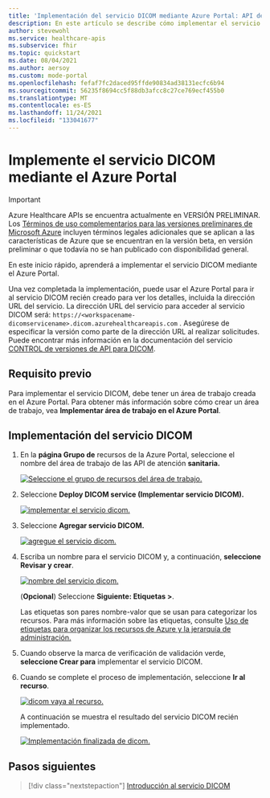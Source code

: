 ```yaml
---
title: 'Implementación del servicio DICOM mediante Azure Portal: API de Azure Healthcare'
description: En este artículo se describe cómo implementar el servicio DICOM en el Azure Portal.
author: stevewohl
ms.service: healthcare-apis
ms.subservice: fhir
ms.topic: quickstart
ms.date: 08/04/2021
ms.author: aersoy
ms.custom: mode-portal
ms.openlocfilehash: fefaf7fc2daced95ffde90834ad38131ecfc6b94
ms.sourcegitcommit: 56235f8694cc5f88db3afcc8c27ce769ecf455b0
ms.translationtype: MT
ms.contentlocale: es-ES
ms.lasthandoff: 11/24/2021
ms.locfileid: "133041677"
---
```

# <a name="deploy-dicom-service-using-the-azure-portal"></a>Implemente el servicio DICOM mediante el Azure Portal

> [!IMPORTANT]
> Azure Healthcare APIs se encuentra actualmente en VERSIÓN PRELIMINAR. Los [Términos de uso complementarios para las versiones preliminares de Microsoft Azure](https://azure.microsoft.com/support/legal/preview-supplemental-terms/) incluyen términos legales adicionales que se aplican a las características de Azure que se encuentran en la versión beta, en versión preliminar o que todavía no se han publicado con disponibilidad general.

En este inicio rápido, aprenderá a implementar el servicio DICOM mediante el Azure Portal.

Una vez completada la implementación, puede usar el Azure Portal para ir al servicio DICOM recién creado para ver los detalles, incluida la dirección URL del servicio. La dirección URL del servicio para acceder al servicio DICOM será: ```https://<workspacename-dicomservicename>.dicom.azurehealthcareapis.com``` . Asegúrese de especificar la versión como parte de la dirección URL al realizar solicitudes. Puede encontrar más información en la documentación del servicio [CONTROL de versiones de API para DICOM](api-versioning-dicom-service.md).

## <a name="prerequisite"></a>Requisito previo

Para implementar el servicio DICOM, debe tener un área de trabajo creada en el Azure Portal. Para obtener más información sobre cómo crear un área de trabajo, vea **Implementar área de trabajo en el Azure Portal**.

## <a name="deploying-dicom-service"></a>Implementación del servicio DICOM

1. En la **página Grupo de** recursos de la Azure Portal, seleccione el nombre del área de trabajo de las API de atención **sanitaria.**

   [![Seleccione el grupo de recursos del área de trabajo. ](media/select-workspace-resource-group.png) ](media/select-workspace-resource-group.png#lightbox)

2. Seleccione **Deploy DICOM service (Implementar servicio DICOM).**

   [![implementar el servicio dicom. ](media/workspace-deploy-dicom-services.png) ](media/workspace-deploy-dicom-services.png#lightbox)


3. Seleccione **Agregar servicio DICOM.**

   [![agregue el servicio dicom. ](media/add-dicom-service.png) ](media/add-dicom-service.png#lightbox)


4. Escriba un nombre para el servicio DICOM y, a continuación, **seleccione Revisar y crear**. 

    [![nombre del servicio dicom. ](media/enter-dicom-service-name.png) ](media/enter-dicom-service-name.png#lightbox)


   (**Opcional**) Seleccione **Siguiente: Etiquetas >**.

    Las etiquetas son pares nombre-valor que se usan para categorizar los recursos. Para más información sobre las etiquetas, consulte [Uso de etiquetas para organizar los recursos de Azure y la jerarquía de administración.](../../azure-resource-manager/management/tag-resources.md)

5. Cuando observe la marca de verificación de validación verde, **seleccione Crear para** implementar el servicio DICOM.

6. Cuando se complete el proceso de implementación, seleccione **Ir al recurso**.  

   [![dicom vaya al recurso. ](media/go-to-resource.png) ](media/go-to-resource.png#lightbox)



   A continuación se muestra el resultado del servicio DICOM recién implementado.

   [![Implementación finalizada de dicom. ](media/results-deployed-dicom-service.png) ](media/results-deployed-dicom-service.png#lightbox)



## <a name="next-steps"></a>Pasos siguientes

>[!div class="nextstepaction"]
>[Introducción al servicio DICOM](dicom-services-overview.md)
